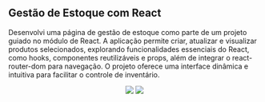 ## Gestão de Estoque com React

Desenvolvi uma página de gestão de estoque como parte de um projeto guiado no módulo de React. A aplicação permite criar, atualizar e visualizar produtos selecionados, explorando funcionalidades essenciais do React, como hooks, componentes reutilizáveis e props, além de integrar o react-router-dom para navegação. O projeto oferece uma interface dinâmica e intuitiva para facilitar o controle de inventário.


<div align="center"> 
  <a href="https://www.linkedin.com/in/gleisson-braga-174a5b1b8/" target="_blank"><img src="https://img.shields.io/badge/-LinkedIn-%230077B5?style=for-the-badge&logo=linkedin&logoColor=white" target="_blank"></a> 
  <a href="mailto:bragagleisson@gmail.com"><img src="https://img.shields.io/badge/-Gmail-%23333?style=for-the-badge&logo=gmail&logoColor=white" target="_blank"></a>
</div>
